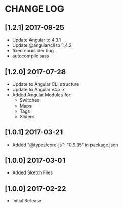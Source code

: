 # CHANGE LOG

## [1.2.1] 2017-09-25

- Update Angular to 4.3.1
- Update @angular/cli to 1.4.2
- fixed nouislider bug
- autocompile sass

## [1.2.0] 2017-07-28

- Update to Angular CLI structure
- Update to Angular v4.x.x
- Added Angular Modules for:
   - Switches
   - Maps
   - Tags
   - Sliders  

## [1.0.1] 2017-03-21

- Added "@types/core-js": "0.9.35" in package.json

## [1.0.0] 2017-03-01

- Added Sketch Files

## [1.0.0] 2017-02-22

- Initial Release

